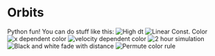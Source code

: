 # Orbits
Python fun!
You can do stuff like this:
![High dt](https://github.com/ndiamant/Orbits/blob/master/mandala.png)
![Linear Const. Color](https://github.com/ndiamant/Orbits/blob/master/orbit_linear.png)
![x dependent color](https://github.com/ndiamant/Orbits/blob/master/x_color_dependence.png)
![velocity dependent color](https://github.com/ndiamant/Orbits/blob/master/vel_color.png)
![2 hour simulation](https://github.com/ndiamant/Orbits/blob/master/2hours.png)
![Black and white fade with distance](https://github.com/ndiamant/Orbits/blob/master/bw.png)
![Permute color rule](https://github.com/ndiamant/Orbits/blob/master/knotty.png)
